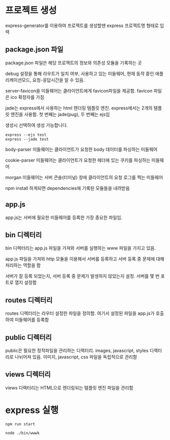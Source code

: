 # 프로젝트 생성

express-generator를 이용하여 프로젝트를 생성할땐 express 프로젝트명 형태로 입력

## package.json 파일

package.json 파일은 해당 프로젝트의 정보와 의존성 모듈을 기록하는 곳

debug 설정을 통해 라우트가 일치 여부, 사용하고 있는 미들웨어, 현재 동작 중인 애플리케이션모드, 요청-응답시간을 알 수 있음.

server-favicon을 미들웨어는 클라이언트에게 favicon파일을 제공함. favicon 파일은 ico 확장자를 가짐

jade는 express에서 사용하는 html 렌더링 템플릿 엔진. express에서는 2개의 템플릿 엔진을 사용함. 첫 번째는 jade(pug), 두 번째는 ejs임

생성시 선택하여 생성 가능합니다.
```
express --ejs test
express --jade test
```

body-parser 미들웨어는 클라이언트가 요청한 body 데이터를 파싱하는 미들웨어

cookie-parser 미들웨어는 클라이언트가 요청한 헤더에 있는 쿠키를 파싱하는 미들웨어

morgan 미들웨어는 서버 콘솔(터미널) 창에 클라이언트의 요청 로그를 찍는 미들웨어

npm install 하게되면 dependencies에 기록된 모듈들을 내려받음

## app.js

app.js는 서버에 필요한 미들웨어를 등록한 가장 중요한 파일임.

## bin 디렉터리

bin 디렉터리는 app.js 파일을 가져와 서버를 실행하는 www 파일을 가지고 있음.

app.js 파일을 가져와 http 모듈을 이용해서 서버를 등록하고 서버 등록 중 문제에 대해 처리하는 역할을 함

서버가 잘 등록 되었는지, 서버 등록 중 문제가 발생하지 않았는지 설정. 서버를 몇 번 포트로 열지 설정함

## routes 디렉터리

routes 디렉터리는 라우터 설정한 파일을 정의함. 여기서 설정된 파일을 app.js가 호출하여 미들웨어를 등록함

## public 디렉터리

public은 필요한 정적파일을 관리하는 디렉터리. images, javascript, styles 디렉터리로 나뉘어져 있음. 이미지, javascript, css 파일을 독립적으로 관리함

## views 디렉터리

views 디렉터리는 HTML으로 렌더링되는 템플릿 엔진 파일을 관리함

# express 실행

```
npm run start

node ./bin/wwwk
```